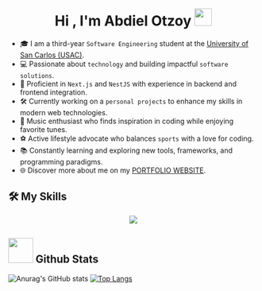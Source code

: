 <h1 align="center">Hi , I'm Abdiel Otzoy <img src="https://media.giphy.com/media/hvRJCLFzcasrR4ia7z/giphy.gif" width="35"></h1>

- 🎓 I am a third-year `Software Engineering` student at the [University of San Carlos (USAC)](https://www.usac.edu.gt/).  
- 💻 Passionate about `technology` and building impactful `software solutions`.  
- 🚀 Proficient in `Next.js` and `NestJS` with experience in backend and frontend integration.  
- 🛠️ Currently working on a `personal projects` to enhance my skills in modern web technologies.  
- 🎵 Music enthusiast who finds inspiration in coding while enjoying favorite tunes.  
- ⚽ Active lifestyle advocate who balances `sports` with a love for coding.  
- 📚 Constantly learning and exploring new tools, frameworks, and programming paradigms.  
- 🌐 Discover more about me on my [PORTFOLIO WEBSITE](#).  




## 🛠️ My Skills
<p align="center">
  <a href="https://skillicons.dev">
    <img src="https://skillicons.dev/icons?i=git,docker,cpp,qt,html,css,js,express,java,mongodb,nestjs,nextjs,nodejs,py,react,supabase,tailwind,ts,vscode" />
  </a>
</p>

## <picture> <img src = "https://github.com/7oSkaaa/7oSkaaa/blob/main/Images/Statistics.gif?raw=true" width = 50px>  </picture> Github Stats

![Anurag's GitHub stats](https://github-readme-stats.vercel.app/api?username=AbdielOtzoy&show_icons=true&theme=transparent)
[![Top Langs](https://github-readme-stats.vercel.app/api/top-langs/?username=AbdielOtzoy&layout=donut)](https://github.com/anuraghazra/github-readme-stats)
</br></br>
	
